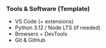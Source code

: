 ### Tools & Software (Template)
- VS Code (+ extensions)
- Python 3.12 / Node LTS (if needed)
- Browsers + DevTools
- Git & GitHub
